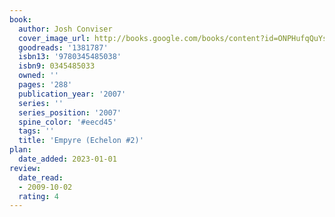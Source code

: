 ```yaml
---
book:
  author: Josh Conviser
  cover_image_url: http://books.google.com/books/content?id=ONPHufqQuYsC&printsec=frontcover&img=1&zoom=1&source=gbs_api
  goodreads: '1381787'
  isbn13: '9780345485038'
  isbn9: 0345485033
  owned: ''
  pages: '288'
  publication_year: '2007'
  series: ''
  series_position: '2007'
  spine_color: '#eecd45'
  tags: ''
  title: 'Empyre (Echelon #2)'
plan:
  date_added: 2023-01-01
review:
  date_read:
  - 2009-10-02
  rating: 4
---
```

